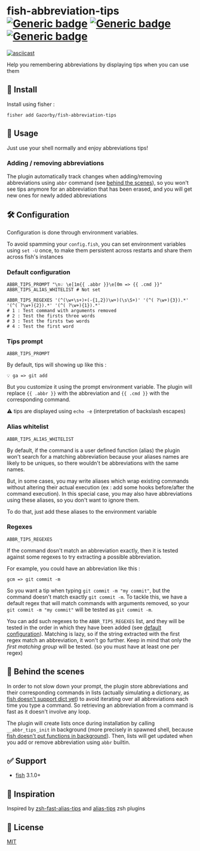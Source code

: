 # fish-abbreviation-tips [![Generic badge](https://img.shields.io/badge/Version-v0.5.1-<COLOR>.svg)](https://shields.io/) [![Generic badge](https://img.shields.io/badge/fish->=3.1.0-red.svg)](https://shields.io/) [![Generic badge](https://img.shields.io/badge/license-MIT-lightgrey.svg)](https://shields.io/)

[![asciicast](https://asciinema.org/a/322043.svg)](https://asciinema.org/a/322043)

Help you remembering abbreviations by displaying tips when you can use them

## 🚀 Install

Install using fisher :

```console
fisher add Gazorby/fish-abbreviation-tips
```
## 🔧 Usage

Just use your shell normally and enjoy abbreviations tips!

### Adding / removing abbreviations
The plugin automatically track changes when adding/removing abbreviations using `abbr` command (see [behind the scenes](#-behind-the-scenes)), so you won't see tips anymore for an abbreviation that has been erased, and you will get new ones for newly added abbreviations

## 🛠 Configuration

Configuration is done through environment variables.

To avoid spamming your `config.fish`, you can set environment variables using `set -U` once, to make them persistent across restarts and share them across fish's instances

### Default configuration

```fish
ABBR_TIPS_PROMPT "\n💡 \e[1m{{ .abbr }}\e[0m => {{ .cmd }}"
ABBR_TIPS_ALIAS_WHITELIST # Not set

ABBR_TIPS_REGEXES '(^(\w+\s+)+(-{1,2})\w+)(\s\S+)' '(^( ?\w+){3}).*' '(^( ?\w+){2}).*' '(^( ?\w+){1}).*'
# 1 : Test command with arguments removed
# 2 : Test the firsts three words
# 3 : Test the firsts two words
# 4 : Test the first word
```

### Tips prompt

`ABBR_TIPS_PROMPT`

By default, tips will showing up like this :

```console
💡 ga => git add
```

But you customize it using the prompt environment variable. The plugin will replace `{{ .abbr }}` with the abbreviation and `{{ .cmd }}` with the corresponding command.


⚠️ tips are displayed using `echo -e` (interpretation of backslash escapes)


### Alias whitelist

`ABBR_TIPS_ALIAS_WHITELIST`

By default, if the command is a user defined function (alias) the plugin won't search for a matching abbreviation because your aliases names are likely to be uniques, so there wouldn't be abbreviations with the same names.

But, in some cases, you may write aliases which wrap existing commands without altering their actual execution (ex : add some hooks before/after the command execution). In this special case, you may also have abbreviations using these aliases, so you don't want to ignore them.

To do that, just add these aliases to the environment variable

### Regexes

`ABBR_TIPS_REGEXES`

If the command dosn't match an abbreviation exactly, then it is tested against some regexes to try extracting a possible abbreviation.

For example, you could have an abbreviation like this :
```console
gcm => git commit -m
```
So you want a tip when typing `git commit -m "my commit"`, but the command doesn't match exactly `git commit -m`.
To tackle this, we have a default regex that will match commands with arguments removed, so your `git commit -m "my commit"` will be tested as `git commit -m`.

You can add such regexes to the `ABBR_TIPS_REGEXES` list, and they will be tested in the order in which they have been added (see [default configuration](#default-configuration)). Matching is lazy, so if the string extracted with the first regex match an abbreviation, it won't go further. Keep in mind that only the *first matching group* will be tested. (so you must have at least one per regex)

## 🎥 Behind the scenes
In order to not slow down your prompt, the plugin store abbreviations and their corresponding commands in lists (actually simulating a dictionary, as [fish doesn't support dict yet](https://github.com/fish-shell/fish-shell/issues/390)) to avoid iterating over all abbreviations each time you type a command. So retrieving an abbreviation from a command is fast as it doesn't involve any loop.

The plugin will create lists once during installation by calling `__abbr_tips_init` in background (more precisely in spawned shell, because [fish doesn't put functions in background](https://github.com/fish-shell/fish-shell/issues/238)). Then, lists will get updated when you add or remove abbreviation using `abbr` builtin.

## ✅ Support

- [fish](https://github.com/fish-shell/fish-shell) 3.1.0+

## 💭 Inspiration

Inspired by [zsh-fast-alias-tips](https://github.com/sei40kr/zsh-fast-alias-tips) and [alias-tips](https://github.com/djui/alias-tips) zsh plugins


## 📝 License
[MIT](https://github.com/Gazorby/fish-abbreviation-tips/blob/master/LICENSE)
